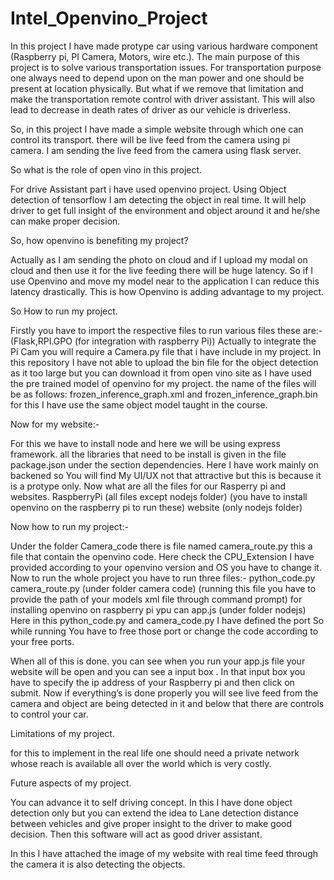 # Intel_Openvino_Project
In this project I have made protype car using various hardware component (Raspberry pi, PI Camera, Motors, wire etc.). The main purpose of this project is to solve various transportation issues. For transportation purpose one always need to depend upon on the man power and one should be present at location physically. But what if we remove that limitation and make the transportation remote control with driver assistant. This will also lead to decrease in death rates of driver as our vehicle is driverless.


So, in this project I have made a simple website through which one can control its transport. there will be live feed from the camera using pi camera. I am sending the live feed from the camera using flask server. 


So what is the role of open vino in this project.

For drive Assistant part i have used openvino project. Using Object detection of tensorflow I am detecting the object in real time. It will help driver to get full insight of the environment and object around it and he/she can make proper decision.


So, how openvino is benefiting my project?

Actually as I am sending the photo on cloud and if I upload my modal on cloud and then use it for the live feeding there will be huge latency.
So if I use Openvino and move my model near to the application I can reduce this latency drastically. This is how Openvino is adding advantage to my project.


So How to run my project.

Firstly you have to import the respective files to run various files these are:- (Flask,RPI.GPO (for integration with raspberry Pi)) 
Actually to integrate the Pi Cam you will require a Camera.py file that i have include in my project.
In this repository I have not able to upload the bin file for the object detection as it too large but you can download it from open vino site as I have used the pre trained model of openvino for my project.
the name of the files will be as follows:
frozen_inference_graph.xml and frozen_inference_graph.bin
for this I have use the same object model taught in the course. 

Now for my website:-

For this we have to install node and here we will be using express framework.
all the libraries that need to be install is given in the file package.json under the section dependencies.
Here I have work mainly on backened so You will find My UI/UX not that attractive but this is because it is a protype only.
Now what are all the files for our Rasperry pi and websites.
RaspberryPi (all files except nodejs folder) (you have to install openvino on the raspberry pi to run these)
website (only nodejs folder)


Now how to run my project:-

Under the folder Camera_code there is file named camera_route.py this a file that contain the openvino code. Here check the CPU_Extension I have provided according to your openvino version and OS you have to change it.
Now to run the whole project you have to run three files:-
python_code.py
camera_route.py (under folder camera code) (running this file you have to provide the path of your models xml file through command prompt)
for installing openvino on raspberry pi ypu can
app.js (under folder nodejs)
Here in this python_code.py and camera_code.py I have defined the port So while running You have to free those port or change the code according to your free ports.


When all of this is done. you can see when you run your app.js file your website will be open and you can see a input box .
In that input box you have to specify the ip address of your Raspberry pi and then click on submit.
Now if everything’s is done properly you will see live feed from the camera and object are being detected in it and below that there are controls to control your car.


Limitations of my project.

for this to implement in the real life one should need a private network whose reach is available all over the world which is very costly.


Future aspects of my project.

You can advance it to self driving concept.
In this I have done object detection only but you can extend the idea to Lane detection distance between vehicles and give proper insight to the driver to make good decision. Then this software will act as good driver assistant.


In this I have attached the image of my website with real time feed through the camera it is also detecting the objects.
